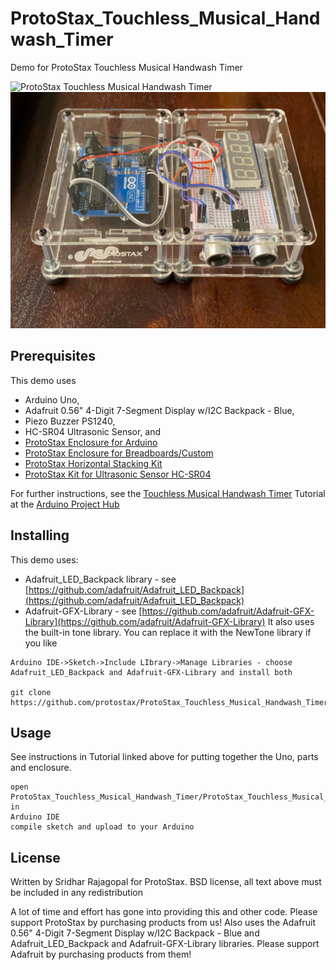 # ProtoStax_Touchless_Musical_Handwash_Timer

Demo for ProtoStax Touchless Musical Handwash Timer 

![ProtoStax Touchless Musical Handwash Timer](ProtoStax_Touchless_Musical_Handwash_Timer.gif)
![ProtoStax Touchless Musical Handwash Timer](ProtoStax_Touchless_Musical_Handwash_Timer.jpg)


## Prerequisites

This demo uses
* Arduino Uno,
* Adafruit 0.56" 4-Digit 7-Segment Display w/I2C Backpack - Blue,
* Piezo Buzzer PS1240,
* HC-SR04 Ultrasonic Sensor,
  and
* [ProtoStax Enclosure for Arduino](https://www.protostax.com/products/protostax-for-arduino)
* [ProtoStax Enclosure for Breadboards/Custom]( https://www.protostax.com/products/protostax-for-breadboard)
* [ProtoStax Horizontal Stacking Kit](https://www.protostax.com/products/protostax-horizontal-stacking-kit)
* [ProtoStax Kit for Ultrasonic Sensor HC-SR04](https://www.protostax.com/products/protostax-kit-for-ultrasonic-sensor-hc-sr04)


For further instructions, see the
[Touchless Musical Handwash Timer](https://create.arduino.cc/projecthub/sridhar-rajagopal/touchless-musical-hand-wash-timer-766972)
Tutorial at the [Arduino Project Hub](https://create.arduino.cc/projecthub/sridhar-rajagopal/touchless-musical-hand-wash-timer-766972)


## Installing

This demo uses:

* Adafruit_LED_Backpack library - see [https://github.com/adafruit/Adafruit_LED_Backpack](https://github.com/adafruit/Adafruit_LED_Backpack)
* Adafruit-GFX-Library - see [https://github.com/adafruit/Adafruit-GFX-Library](https://github.com/adafruit/Adafruit-GFX-Library)
It also uses the built-in tone library. You can replace it with the NewTone library if you like

```
Arduino IDE->Sketch->Include LIbrary->Manage Libraries - choose
Adafruit_LED_Backpack and Adafruit-GFX-Library and install both

git clone https://github.com/protostax/ProtoStax_Touchless_Musical_Handwash_Timer.git
```

## Usage

See instructions in Tutorial linked above for putting together the Uno, parts and 
enclosure. 

```
open
ProtoStax_Touchless_Musical_Handwash_Timer/ProtoStax_Touchless_Musical_Handwash_Timer.ino in
Arduino IDE
compile sketch and upload to your Arduino
```

## License

Written by Sridhar Rajagopal for ProtoStax. BSD license, all text above must be included in any redistribution

A lot of time and effort has gone into providing this and other code. Please support ProtoStax by purchasing products from us!
Also uses the Adafruit 0.56" 4-Digit 7-Segment Display w/I2C Backpack - Blue and
Adafruit_LED_Backpack and Adafruit-GFX-Library libraries. Please support Adafruit by purchasing products from them!




